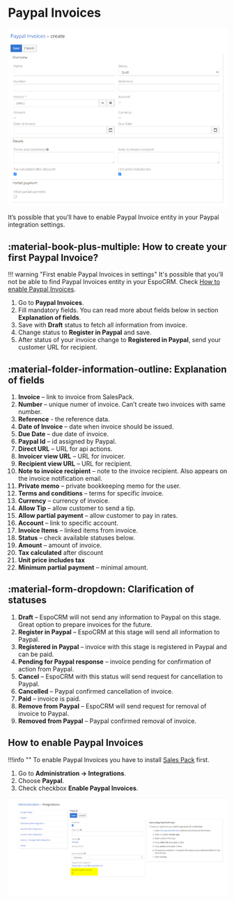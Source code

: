 # Paypal Invoices
![Paypal Invoices](../../images/paypal-invoices.png "Paypal Invoices")

It’s possible that you’ll have to enable Paypal Invoice entity in your Paypal integration settings. 

## :material-book-plus-multiple: How to create your first Paypal Invoice?
!!! warning "First enable Paypal Invoices in settings"
    It's possible that you'll not be able to find Paypal Invoices entity in your EspoCRM. Check [How to enable Paypal Invoices](#how-to-enable-paypal-invoices).

1.	Go to **Paypal Invoices**.
2.	Fill mandatory fields. You can read more about fields below in section **Explanation of fields**.
3.	Save with **Draft** status to fetch all information from invoice.
4.	Change status to **Register in Paypal** and save. 
5.	After status of your invoice change to **Registered in Paypal**, send your customer URL for recipient.

## :material-folder-information-outline: Explanation of fields
1.	**Invoice** – link to invoice from SalesPack.
2.	**Number** – unique numer of invoice. Can’t create two invoices with same number.
3.	**Reference** - the reference data.
4.	**Date of Invoice** – date when invoice should be issued.
5.	**Due Date** – due date of invoice.
6.	**Paypal Id** – id assigned by Paypal.
7.	**Direct URL** – URL for api actions.
8.	**Invoicer view URL** – URL for invoicer.
9.	**Recipient view URL** – URL for recipient.
10.	**Note to invoice recipient** – note to the invoice recipient. Also appears on the invoice notification email.
11.	**Private memo** – private bookkeeping memo for the user.
12.	**Terms and conditions** – terms for specific invoice.
13.	**Currency** – currency of invoice.
14.	**Allow Tip** – allow customer to send a tip.
15.	**Allow partial payment** – allow customer to pay in rates.
16.	**Account** – link to specific account.
17.	**Invoice Items** – linked items from invoice.
18.	**Status** – check available statuses below.
19.	**Amount** – amount of invoice.
20.	**Tax calculated** after discount
21.	**Unit price includes tax**
22.	**Minimum partial payment** – minimal amount.

## :material-form-dropdown: Clarification of statuses
1.	**Draft** – EspoCRM will not send any information to Paypal on this stage. Great option to prepare invoices for the future.
2.	**Register in Paypal** – EspoCRM at this stage will send all information to Paypal.
3.	**Registered in Paypal** – invoice with this stage is registered in Paypal and can be paid.
4.	**Pending for Paypal response** – invoice pending for confirmation of action from Paypal.
5.	**Cancel** – EspoCRM with this status will send request for cancellation to Paypal.
6.	**Cancelled** – Paypal confirmed cancellation of invoice.
7.	**Paid** – invoice is paid.
8.	**Remove from Paypal** – EspoCRM will send request for removal of invoice to Paypal.
9.	**Removed from Paypal** – Paypal confirmed removal of invoice.

## How to enable Paypal Invoices
!!!info ""
To enable Paypal Invoices you have to install [Sales Pack](https://www.espocrm.com/extensions/sales-pack/) first.

1. Go to **Administration -> Integrations**.
2. Choose **Paypal**.
3. Check checkbox **Enable Paypal Invoices**.

![Enable Paypal Invoices Checkbox](../../images/enable-paypal-invoices.png)